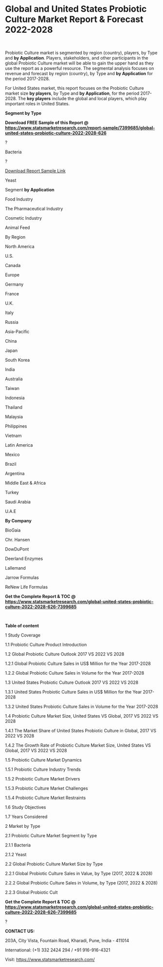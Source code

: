 <h1>Global and United States Probiotic Culture Market Report & Forecast 2022-2028</h1><br/><p>Probiotic Culture market is segmented by region (country), players, by Type and <strong>by Application</strong>. Players, stakeholders, and other participants in the global Probiotic Culture market will be able to gain the upper hand as they use the report as a powerful resource. The segmental analysis focuses on revenue and forecast by region (country), by Type and <strong>by Application</strong> for the period 2017-2028.</p>
 
 
 
 <p>For United States market, this report focuses on the Probiotic Culture market size <strong>by players</strong>, by Type and <strong>by Application</strong>, for the period 2017-2028. The <strong>key players</strong> include the global and local players, which play important roles in United States.</p>
 
 
 
 <p><strong>Segment by Type</strong></p>
 
 
 
 <div><b>Download FREE Sample of this Report @ <a href="https://www.statsmarketresearch.com/download-free-sample/7399685/global-united-states-probiotic-culture-2022-2028-626">https://www.statsmarketresearch.com/report-sample/7399685/global-united-states-probiotic-culture-2022-2028-626</a></b></div>
 
 
 
 <p>? </p>
 
 
 
 <p>Bacteria</p>
 
 
 
 <p>? </p>
 
 
 
 <p><a href="https://www.statsmarketresearch.com/download-free-sample/7399685/global-united-states-probiotic-culture-2022-2028-626">Download Report Sample Link</a></p>
 
 
 
 <p>Yeast</p>
 
 
 
 <p>Segment <strong>by Application</strong></p>
 
 
 
 <p>Food Industry</p>
 
 
 
 <p>The Pharmaceutical Industry</p>
 
 
 
 <p>Cosmetic Industry</p>
 
 
 
 <p>Animal Feed</p>
 
 
 
 <p>By Region</p>
 
 
 
 <p>North America</p>
 
 
 
 <p>U.S.</p>
 
 
 
 <p>Canada</p>
 
 
 
 <p>Europe</p>
 
 
 
 <p>Germany</p>
 
 
 
 <p>France</p>
 
 
 
 <p>U.K.</p>
 
 
 
 <p>Italy</p>
 
 
 
 <p>Russia</p>
 
 
 
 <p>Asia-Pacific</p>
 
 
 
 <p>China</p>
 
 
 
 <p>Japan</p>
 
 
 
 <p>South Korea</p>
 
 
 
 <p>India</p>
 
 
 
 <p>Australia</p>
 
 
 
 <p>Taiwan</p>
 
 
 
 <p>Indonesia</p>
 
 
 
 <p>Thailand</p>
 
 
 
 <p>Malaysia</p>
 
 
 
 <p>Philippines</p>
 
 
 
 <p>Vietnam</p>
 
 
 
 <p>Latin America</p>
 
 
 
 <p>Mexico</p>
 
 
 
 <p>Brazil</p>
 
 
 
 <p>Argentina</p>
 
 
 
 <p>Middle East & Africa</p>
 
 
 
 <p>Turkey</p>
 
 
 
 <p>Saudi Arabia</p>
 
 
 
 <p>U.A.E</p>
 
 
 
 <p><strong>By Company</strong></p>
 
 
 
 <p>BioGaia</p>
 
 
 
 <p>Chr. Hansen</p>
 
 
 
 <p>DowDuPont</p>
 
 
 
 <p>Deerland Enzymes</p>
 
 
 
 <p>Lallemand</p>
 
 
 
 <p>Jarrow Formulas</p>
 
 
 
 <p>ReNew Life Formulas</p>
 
 
 
 <div><b>Get the Complete Report & TOC @ <a href="https://www.statsmarketresearch.com/global-united-states-probiotic-culture-2022-2028-626-7399685">https://www.statsmarketresearch.com/global-united-states-probiotic-culture-2022-2028-626-7399685</a></b></div>
 
 
 
 <p><br />
 
 <b>Table of content</b></p>
 
 
 
 <p>1 Study Coverage<br />
 
 1.1 Probiotic Culture Product Introduction<br />
 
 1.2 Global Probiotic Culture Outlook 2017 VS 2022 VS 2028<br />
 
 1.2.1 Global Probiotic Culture Sales in US$ Million for the Year 2017-2028<br />
 
 1.2.2 Global Probiotic Culture Sales in Volume for the Year 2017-2028<br />
 
 1.3 United States Probiotic Culture Outlook 2017 VS 2022 VS 2028<br />
 
 1.3.1 United States Probiotic Culture Sales in US$ Million for the Year 2017-2028<br />
 
 1.3.2 United States Probiotic Culture Sales in Volume for the Year 2017-2028<br />
 
 1.4 Probiotic Culture Market Size, United States VS Global, 2017 VS 2022 VS 2028<br />
 
 1.4.1 The Market Share of United States Probiotic Culture in Global, 2017 VS 2022 VS 2028<br />
 
 1.4.2 The Growth Rate of Probiotic Culture Market Size, United States VS Global, 2017 VS 2022 VS 2028<br />
 
 1.5 Probiotic Culture Market Dynamics<br />
 
 1.5.1 Probiotic Culture Industry Trends<br />
 
 1.5.2 Probiotic Culture Market Drivers<br />
 
 1.5.3 Probiotic Culture Market Challenges<br />
 
 1.5.4 Probiotic Culture Market Restraints<br />
 
 1.6 Study Objectives<br />
 
 1.7 Years Considered<br />
 
 2 Market by Type<br />
 
 2.1 Probiotic Culture Market Segment by Type<br />
 
 2.1.1 Bacteria<br />
 
 2.1.2 Yeast<br />
 
 2.2 Global Probiotic Culture Market Size by Type<br />
 
 2.2.1 Global Probiotic Culture Sales in Value, by Type (2017, 2022 & 2028)<br />
 
 2.2.2 Global Probiotic Culture Sales in Volume, by Type (2017, 2022 & 2028)<br />
 
 2.2.3 Global Probiotic Cult</p>
 
 
 
 <div><b>Get the Complete Report & TOC @ <a href="https://www.statsmarketresearch.com/global-united-states-probiotic-culture-2022-2028-626-7399685">https://www.statsmarketresearch.com/global-united-states-probiotic-culture-2022-2028-626-7399685</a></b></div>
 
 
 
 <p>? </p>
 
 
 
 <p><b>CONTACT US:</b><br />
 
 203A, City Vista, Fountain Road, Kharadi, Pune, India - 411014<br />
 
 International: (+1) 332 2424 294 / +91 916-916-4321<br />
 
 Visit: <a href="https://www.statsmarketresearch.com/">https://www.statsmarketresearch.com/</a></p>